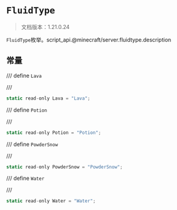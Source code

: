 # `FluidType`

> 文档版本：1.21.0.24

`FluidType`枚举。script_api.@minecraft/server.fluidtype.description

## 常量

/// define
`Lava`


///

```js
static read-only Lava = "Lava";
```


/// define
`Potion`


///

```js
static read-only Potion = "Potion";
```


/// define
`PowderSnow`


///

```js
static read-only PowderSnow = "PowderSnow";
```


/// define
`Water`


///

```js
static read-only Water = "Water";
```

